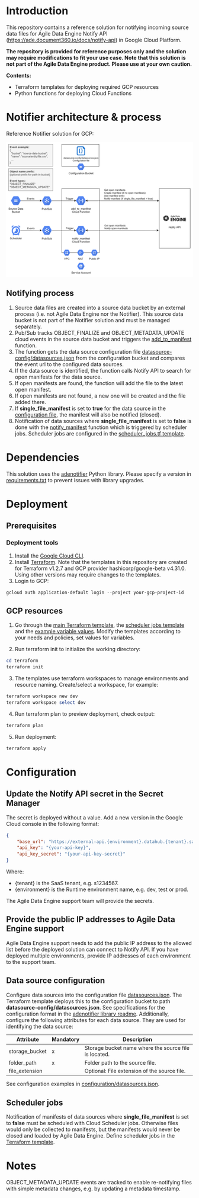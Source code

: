 # Introduction
This repository contains a reference solution for notifying incoming source data files for Agile Data Engine Notify API (https://ade.document360.io/docs/notify-api) in Google Cloud Platform. 

**The repository is provided for reference purposes only and the solution may require modifications to fit your use case. Note that this solution is not part of the Agile Data Engine product. Please use at your own caution.**

**Contents:**
- Terraform templates for deploying required GCP resources
- Python functions for deploying Cloud Functions

# Notifier architecture & process
Reference Notifier solution for GCP:

![Notifier architecture](docs/notifier-gcp.png)

## Notifying process

1. Source data files are created into a source data bucket by an external process (i.e. not Agile Data Engine nor the Notifier). This source data bucket is not part of the Notifier solution and must be managed separately.
2. Pub/Sub tracks OBJECT_FINALIZE and OBJECT_METADATA_UPDATE cloud events in the source data bucket and triggers the [add_to_manifest](functions/main.py) function.
3. The function gets the data source configuration file [datasource-config/datasources.json](configuration/datasources.json) from the configuration bucket and compares the event url to the configured data sources.
4. If the data source is identified, the function calls Notify API to search for open manifests for the data source.
5. If open manifests are found, the function will add the file to the latest open manifest.
6. If open manifests are not found, a new one will be created and the file added there.
7. If **single_file_manifest** is set to **true** for the data source in the [configuration file](configuration/datasources.json), the manifest will also be notified (closed).
8. Notification of data sources where **single_file_manifest** is set to **false** is done with the [notify_manifest](functions/main.py) function which is triggered by scheduler jobs. Scheduler jobs are configured in the [scheduler_jobs.tf template](terraform/scheduler_jobs.tf).

# Dependencies
This solution uses the [adenotifier](https://github.com/solita/adenotifier) Python library. Please specify a version in [requirements.txt](functions/requirements.txt) to prevent issues with library upgrades.

# Deployment
## Prerequisites
### Deployment tools
1. Install the [Google Cloud CLI](https://cloud.google.com/sdk/docs/install-sdk).
2. Install [Terraform](https://www.terraform.io/downloads). Note that the templates in this repository are created for Terraform v1.2.7 and GCP provider hashicorp/google-beta v4.31.0. Using other versions may require changes to the templates.
3. Login to GCP:
```Powershell
gcloud auth application-default login --project your-gcp-project-id
```

## GCP resources
1. Go through the [main Terraform template](terraform/main.tf), the [scheduler jobs template](terraform/scheduler_jobs.tf) and the [example variable values](terraform/variables.tf). Modify the templates according to your needs and policies, set values for variables.

2. Run terraform init to initialize the working directory:
```Powershell
cd terraform
terraform init
```

3. The templates use terraform workspaces to manage environments and resource naming. Create/select a workspace, for example:
```Powershell
terraform workspace new dev
terraform workspace select dev
```

4. Run terraform plan to preview deployment, check output:
```Powershell
terraform plan
```

5. Run deployment:
```Powershell
terraform apply
```

# Configuration
## Update the Notify API secret in the Secret Manager
The secret is deployed without a value. Add a new version in the Google Cloud console in the following format:
```JSON
{
	"base_url": "https://external-api.{environment}.datahub.{tenant}.saas.agiledataengine.com/notify-api",
	"api_key": "{your-api-key}",
	"api_key_secret": "{your-api-key-secret}"
}
```
Where:
* {tenant} is the SaaS tenant, e.g. s1234567.
* {environment} is the Runtime environment name, e.g. dev, test or prod.

The Agile Data Engine support team will provide the secrets.

## Provide the public IP addresses to Agile Data Engine support
Agile Data Engine support needs to add the public IP address to the allowed list before the deployed solution can connect to Notify API. If you have deployed multiple environments, provide IP addresses of each environment to the support team.

## Data source configuration
Configure data sources into the configuration file [datasources.json](configuration/datasources.json). The Terraform template deploys this to the configuration bucket to path **datasource-config/datasources.json**. See specifications for the configuration format in the [adenotifier library readme](https://github.com/solita/adenotifier). Additionally, configure the following attributes for each data source. They are used for identifying the data source:

| Attribute  | Mandatory | Description |
| --- | --- | --- |
| storage_bucket  | x | Storage bucket name where the source file is located. |
| folder_path  | x | Folder path to the source file. |
| file_extension  | | Optional: File extension of the source file. |

See configuration examples in [configuration/datasources.json](configuration/datasources.json).

## Scheduler jobs
Notification of manifests of data sources where **single_file_manifest** is set to **false** must be scheduled with Cloud Scheduler jobs. Otherwise files would only be collected to manifests, but the manifests would never be closed and loaded by Agile Data Engine. Define scheduler jobs in the [Terraform template](terraform/scheduler_jobs.tf).

# Notes
OBJECT_METADATA_UPDATE events are tracked to enable re-notifying files with simple metadata changes, e.g. by updating a metadata timestamp.